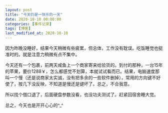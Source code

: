 ```yaml
---
layout: post
title: "今天仍是一快乐的一天"
date: 2020-10-10 00:00:00
categories: [事件记录]
tags: [博客]
last_modified_at: 2020-10-10
---
```

因为昨晚没睡好，结果今天稍微有些疲累，但总体，工作没有耽误。吃饭睡觉也挺准时的。就是注意力稍微有点不集中。

今天还有一个包裹，前两天咸鱼上一个商家寄来给验货的。到付的那种，一台15年的苹果，要价1288￥，怎么都感觉不划算，本就试试看而已。结果，电脑速度那叫一个慢（还是说商家太实诚，没有把多余的一些软件删掉），常用的方向键不好使了，按几下没反映，不知道是慢还是键坏了。总之，不合我意。

所以找个借口退了，后面硬盘参数没看，也没功夫测试了。赶紧回宿舍睡大觉。

总之，今天也是开开心心的^_^